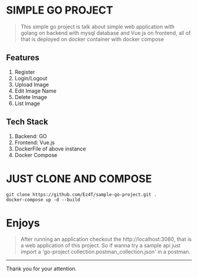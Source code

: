 # SIMPLE GO PROJECT 

> This simple go project is talk about simple web application with golang on backend with mysql database and Vue js on frontend, all of that is deployed on docker container with docker compose  

## Features
1. Register
2. Login/Logout
3. Upload Image
4. Edit Image Name
5. Delete Image
6. List Image

## Tech Stack
1. Backend: GO
2. Frontend: Vue.js
3. DockerFile of above instance
4. Docker Compose

# JUST CLONE AND COMPOSE

```
git clone https://github.com/Ez4T/sample-go-project.git .
docker-compose up -d --build
```

# Enjoys

> After running an application checkout the http://localhost:3080, that is a web application of this project. So if wanna try a sample api just import a 'go-project collection.postman_collection.json' in a postman.

----------
 Thank you for your attention.
